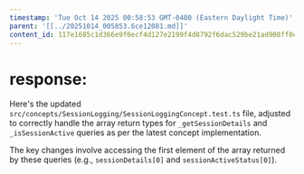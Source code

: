 ```yaml
---
timestamp: 'Tue Oct 14 2025 00:58:53 GMT-0400 (Eastern Daylight Time)'
parent: '[[../20251014_005853.6ce12081.md]]'
content_id: 117e1685c1d366e9f0ecf4d127e2199f4d8792f6dac529be21ad908ff0e36f3d
---
```


# response:

Here's the updated `src/concepts/SessionLogging/SessionLoggingConcept.test.ts` file, adjusted to correctly handle the array return types for `_getSessionDetails` and `_isSessionActive` queries as per the latest concept implementation.

The key changes involve accessing the first element of the array returned by these queries (e.g., `sessionDetails[0]` and `sessionActiveStatus[0]`).
